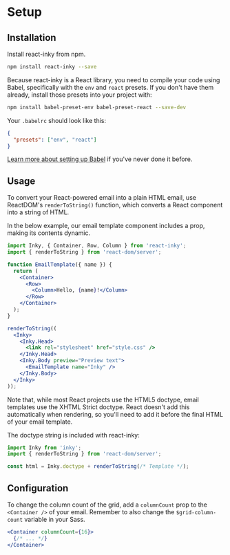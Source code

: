 # Setup

## Installation

Install react-inky from npm.

```bash
npm install react-inky --save
```

Because react-inky is a React library, you need to compile your code using Babel, specifically with the `env` and `react` presets. If you don't have them already, install those presets into your project with:

```bash
npm install babel-preset-env babel-preset-react --save-dev
```

Your `.babelrc` should look like this:

```json
{
  "presets": ["env", "react"]
}
```

[Learn more about setting up Babel](https://babeljs.io/docs/setup/) if you've never done it before.

## Usage

To convert your React-powered email into a plain HTML email, use ReactDOM's `renderToString()` function, which converts a React component into a string of HTML.

In the below example, our email template component includes a prop, making its contents dynamic.

```jsx
import Inky, { Container, Row, Column } from 'react-inky';
import { renderToString } from 'react-dom/server';

function EmailTemplate({ name }) {
  return (
    <Container>
      <Row>
        <Column>Hello, {name}!</Column>
      </Row>
    </Container>
  );
}

renderToString((
  <Inky>
    <Inky.Head>
      <link rel="stylesheet" href="style.css" />
    </Inky.Head>
    <Inky.Body preview="Preview text">
      <EmailTemplate name="Inky" />
    </Inky.Body>
  </Inky>
));
```

Note that, while most React projects use the HTML5 doctype, email templates use the XHTML Strict doctype. React doesn't add this automatically when rendering, so you'll need to add it before the final HTML of your email template.

The doctype string is included with react-inky:

```jsx
import Inky from 'inky';
import { renderToString } from 'react-dom/server';

const html = Inky.doctype + renderToString(/* Template */);
```

## Configuration

To change the column count of the grid, add a `columnCount` prop to the `<Container />` of your email. Remember to also change the `$grid-column-count` variable in your Sass.

```jsx
<Container columnCount={16}>
  {/* ... */}
</Container>
```

